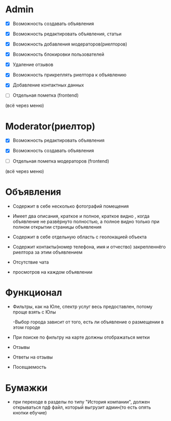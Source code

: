 # Admin

-   [x] Возможность создавать объявления

-   [x] Возможность редактировать объявления, статьи

-   [x] Возможность добавления модераторов(риелторов)

-   [x] Возможность блокировки пользователей

-   [x] Удаление отзывов

-   [x] Возможность прикреплять риелтора к объявлению

-   [x] Добавление контактных данных

-   [ ] Отдельная пометка (frontend)

(всё через меню)

# Moderator(риелтор)

-   [x] Возможность редактировать объявления

-   [x] Возможность создавать объявления

-   [ ] Отдельная пометка модераторов (frontend)

(всё через меню)

# Объявления

-   Содержит в себе несколько фотографий помещения

-   Имеет два описания, краткое и полное, краткое видно , когда объявление не развёрнуто полностью, а полное видно только при полном открытии страницы объявления

-   Содержит в себе отдельную область с геолокацией объекта

-   Содержит контакты(номер телефона, имя и отчество) закрепленнёго риелтора за этим объявлением

-   Отсутствие чата

-   просмотров на каждом объявлении

# Функционал

-   Фильтры, как на Юле, спектр услуг весь предоставлен, потому проще взять с Юлы

    -Выбор города зависит от того, есть ли объявление о размещении в этом городе

-   При поиске по фильтру на карте должны отображаться метки

-   Отзывы

-   Ответы на отзывы

-   Посещаемость

# Бумажки

-   при переходе в разделы по типу "История компании", должен открываться пдф файл, который выгрузит админ(то есть опять кнопки ебучие)
